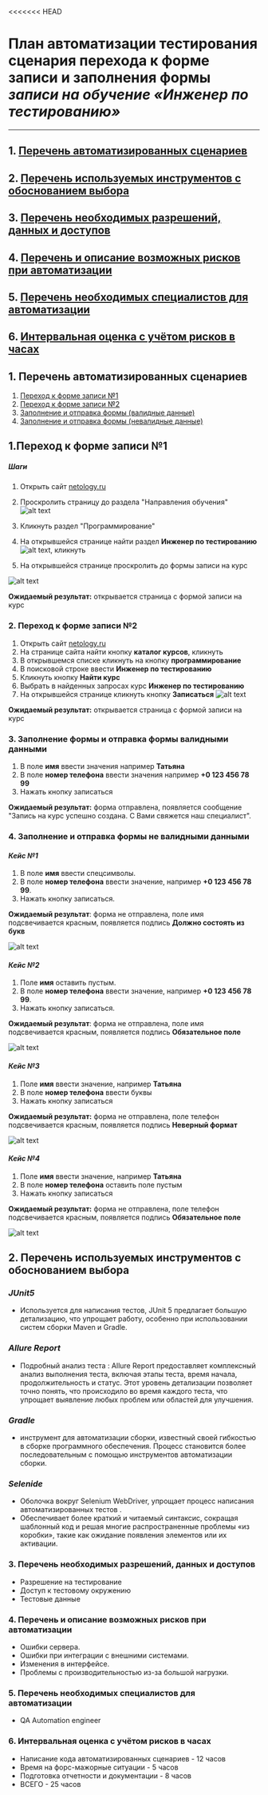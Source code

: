 <<<<<<< HEAD
# **План автоматизации тестирования сценария перехода к форме записи и заполнения формы _записи на обучение «Инженер по тестированию»_**
------------------------------
## 1. [Перечень автоматизированных сценариев](#перечень-автоматизированных-сценариев)
## 2. [Перечень используемых инструментов с обоснованием выбора](#перечень-используемых-инструментов-с-обоснованием-выбора)
## 3. [Перечень необходимых разрешений, данных и доступов](#перечень-необходимых-разрешений,-данных-и-доступов)
## 4. [Перечень и описание возможных рисков при автоматизации](#перечень-и-описание-возможных-рисков-при-автоматизации)
## 5. [Перечень необходимых специалистов для автоматизации](#перечень-необходимых-специалистов-для-автоматизации)
## 6. [Интервальная оценка с учётом рисков в часах](#интервальная-оценка-с-учётом-рисков-в-часах)



## 1. Перечень автоматизированных сценариев <a name="перечень-автоматизированных-сценариев"></a>

1. [Переход к форме записи №1](#переход-к-форме-записи-№1)
2. [Переход к форме записи №2](#переход-к-форме-записи-№2)
3. [Заполнение и отправка формы (валидные данные)](#заполнение-формы-и-отправка-формы-валидные-данные)
4. [Заполнение и отправка формы (невалидные данные)](#заполнение-и-отправка-формы-невалидные-данные)

## 1.Переход к форме записи №1 <a name="переход-к-форме-записи-№1"></a>
##### Шаги
1. Открыть сайт [netology.ru](https://netology.ru/)
2. Проскролить страницу до раздела "Направления обучения"
    ![alt text](image.png)

3. Кликнуть раздел "Программирование"
4. На открывшейся странице найти раздел **Инженер по тестированию** ![alt text](image-1.png), кликнуть

5. На открывшейся странице проскролить до формы записи на курс

![alt text](image-2.png)

**Ожидаемый результат:** открывается страница с формой записи на курс

### 2. Переход к форме записи №2 <a name="переход-к-форме-записи-№2"></a>

1. Открыть сайт [netology.ru](https://netology.ru/)
2. На странице сайта найти кнопку **каталог курсов**, кликнуть
3. В открывшемся списке кликнуть на кнопку **программирование**
5. В поисковой строке ввести **Инженер по тестированию**
6. Кликнуть кнопку **Найти курс**
7. Выбрать в найденных запросах курс **Инженер по тестированию**
8. На открывшейся странице кликнуть кнопку **Записаться**
![alt text](image-3.png)


**Ожидаемый результат:** открывается страница с формой записи на курс

### 3. Заполнение формы и отправка формы валидными данными <a name="заполнение-формы-и-отправка-формы-валидными-данными"></a>

1. В поле **имя** ввести значения например **Татьяна**
2. В поле **номер телефона** ввести значения например **+0 123 456 78 99**
3. Нажать кнопку записаться

**Ожидаемый результат:** форма отправлена, появляется сообщение  "Запись на курс успешно создана. С Вами свяжется наш специалист".

### 4. Заполнение и отправка формы не валидными данными <a name="заполнение-и-отправка-формы-не-валидными-данными"></a>
#### _Кейс №1_
1. В поле **имя** ввести спецсимволы.
2. В поле **номер телефона** ввести значение, например **+0 123 456 78 99**.
3. Нажать кнопку записаться.

**Ожидаемый результат**: форма не отправлена, поле имя подсвечивается красным, появляется подпись **Должно состоять из букв**

![alt text](Screenshot_23.png)

#### _Кейс №2_

1. Поле **имя** оставить пустым.
2. В поле **номер телефона** ввести значение, например **+0 123 456 78 99**.
3. Нажать кнопку записаться.

**Ожидаемый результат**: форма не отправлена, поле имя подсвечивается красным, появляется подпись  **Обязательное поле**

![alt text](Screenshot_24.png)

#### _Кейс №3_

1. Поле **имя** ввести значение, например **Татьяна**
2. В поле **номер телефона** ввести буквы
3. Нажать кнопку записаться

**Ожидаемый результат:** форма не отправлена, поле телефон подсвечивается красным, появляется подпись **Неверный формат**

![alt text](Screenshot_25.png)

#### _Кейс №4_

1. Поле **имя** ввести значение, например **Татьяна**
2. В поле **номер телефона** оставить поле пустым
3. Нажать кнопку записаться

**Ожидаемый результат:** форма не отправлена, поле телефон подсвечивается красным, появляется подпись **Обязательное поле**

![alt text](Screenshot_26.png)


## 2. Перечень используемых инструментов с обоснованием выбора <a name="перечень-используемых-инструментов-с-обоснованием-выбора"></a>

### _JUnit5_
- Используется для написания тестов, JUnit 5 предлагает большую детализацию, что упрощает работу, особенно при использовании систем сборки Maven и Gradle.

### _Allure Report_
- Подробный анализ теста : Allure Report предоставляет комплексный анализ выполнения теста, включая этапы теста, время начала, продолжительность и статус. Этот уровень детализации позволяет точно понять, что происходило во время каждого теста, что упрощает выявление любых проблем или областей для улучшения.

### _Gradle_
- инструмент для автоматизации сборки, известный своей гибкостью в сборке программного обеспечения. Процесс становится более последовательным с помощью инструментов автоматизации сборки.

### _Selenide_
- Оболочка вокруг Selenium WebDriver, упрощает процесс написания автоматизированных тестов .
- Обеспечивает более краткий и читаемый синтаксис, сокращая шаблонный код и решая многие распространенные проблемы «из коробки», такие как ожидание появления элементов или их активации.

### 3. Перечень необходимых разрешений, данных и доступов <a name="перечень-необходимых-разрешений,-данных-и-доступов"></a>

- Разрешение на тестирование
- Доступ к тестовому окружению
- Тестовые данные



### 4. Перечень и описание возможных рисков при автоматизации <a name="перечень-и-описание-возможных-рисков-при-автоматизации"></a>

- Ошибки сервера.
- Ошибки при интеграции с внешними системами.
- Изменения в интерфейсе.
- Проблемы с производительностью из-за большой нагрузки.


### 5. Перечень необходимых специалистов для автоматизации <a name="перечень-необходимых-специалистов-для-автоматизации"></a>

- QA Automation engineer



### 6. Интервальная оценка с учётом рисков в часах <a name="интервальная-оценка-с-учётом-рисков-в-часах"></a>

- Написание кода автоматизированных сценариев - 12 часов
- Время на форс-мажорные ситуации - 5 часов
- Подготовка отчетности и документации - 8 часов
- ВСЕГО - 25 часов



